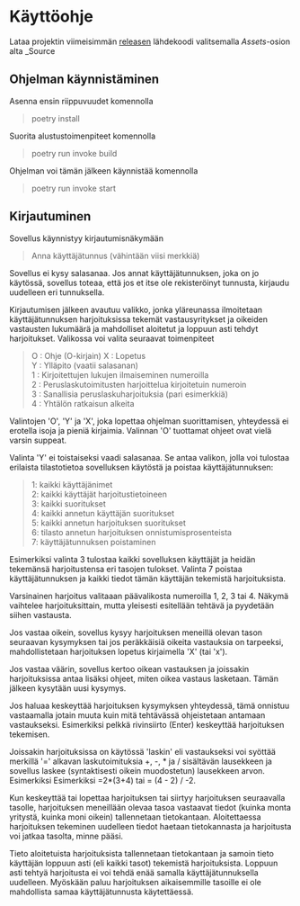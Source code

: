 # Käyttöohje

Lataa projektin viimeisimmän [releasen](https://github.com/arskav/ot-harjoitustyo/releases) lähdekoodi valitsemalla _Assets_-osion alta _Source


## Ohjelman käynnistäminen

Asenna ensin riippuvuudet komennolla

> poetry install

Suorita alustustoimenpiteet komennolla

> poetry run invoke build

Ohjelman voi tämän jälkeen käynnistää komennolla

> poetry run invoke start

## Kirjautuminen

Sovellus käynnistyy kirjautumisnäkymään

> Anna käyttäjätunnus (vähintään viisi merkkiä)

Sovellus ei kysy salasanaa. Jos annat käyttäjätunnuksen, joka on jo käytössä, sovellus toteaa, että jos et itse ole rekisteröinyt tunnusta, kirjaudu uudelleen eri tunnuksella.

Kirjautumisen jälkeen avautuu valikko, jonka yläreunassa ilmoitetaan käyttäjätunnuksen harjoituksissa tekemät vastausyritykset ja oikeiden vastausten lukumäärä ja mahdolliset aloitetut ja loppuun asti tehdyt harjoitukset. Valikossa voi valita seuraavat toimenpiteet

> O : Ohje (O-kirjain) 
> X : Lopetus  
> Y : Ylläpito (vaatii salasanan)  
> 1 : Kirjoitettujen lukujen ilmaiseminen numeroilla  
> 2 : Peruslaskutoimitusten harjoittelua kirjoitetuin numeroin  
> 3 : Sanallisia peruslaskuharjoituksia (pari esimerkkiä)  
> 4 : Yhtälön ratkaisun alkeita

Valintojen 'O', 'Y' ja 'X', joka lopettaa ohjelman suorittamisen, yhteydessä ei erotella isoja ja pieniä kirjaimia. Valinnan 'O' tuottamat ohjeet ovat vielä varsin suppeat.

Valinta 'Y' ei toistaiseksi vaadi salasanaa. Se antaa valikon, jolla voi tulostaa erilaista tilastotietoa sovelluksen käytöstä ja poistaa käyttäjätunnuksen:

> 1:   kaikki käyttäjänimet  
> 2:   kaikki käyttäjät harjoitustietoineen  
> 3:   kaikki suoritukset  
> 4:   kaikki annetun käyttäjän suoritukset  
> 5:   kaikki annetun harjoituksen suoritukset  
> 6:   tilasto annetun harjoituksen onnistumisprosenteista   
> 7:   käyttäjätunnuksen poistaminen  


Esimerkiksi valinta 3 tulostaa kaikki sovelluksen käyttäjät ja heidän tekemänsä harjoitustensa eri tasojen tulokset. Valinta 7 poistaa käyttäjätunnuksen ja kaikki tiedot tämän käyttäjän tekemistä harjoituksista.

Varsinainen harjoitus valitaaan päävalikosta numeroilla 1, 2, 3 tai 4. Näkymä vaihtelee harjoituksittain, mutta yleisesti esitellään tehtävä ja pyydetään siihen vastausta. 

Jos vastaa oikein, sovellus kysyy harjoituksen meneillä olevan tason seuraavan kysymyksen tai jos peräkkäisiä oikeita vastauksia on tarpeeksi, mahdollistetaan harjoituksen lopetus kirjaimella 'X' (tai 'x'). 

Jos vastaa väärin, sovellus kertoo oikean vastauksen ja joissakin harjoituksissa antaa lisäksi ohjeet, miten oikea vastaus lasketaan. Tämän jälkeen kysytään uusi kysymys.

Jos haluaa keskeyttää harjoituksen kysymyksen yhteydessä, tämä onnistuu vastaamalla jotain muuta kuin mitä tehtävässä ohjeistetaan antamaan vastaukseksi. Esimerkiksi pelkkä rivinsiirto (Enter) keskeyttää harjoituksen tekemisen.

Joissakin harjoituksissa on käytössä 'laskin' eli vastaukseksi voi syöttää merkillä '=' alkavan laskutoimituksia +, -, * ja / sisältävän lausekkeen ja sovellus laskee (syntaktisesti oikein muodostetun) lausekkeen arvon. Esimerkiksi Esimerkiksi =2*(3+4) tai = (4 - 2) / -2.

Kun keskeyttää tai lopettaa harjoituksen tai siirtyy harjoituksen seuraavalla tasolle, harjoituksen meneillään olevaa tasoa vastaavat tiedot (kuinka monta yritystä, kuinka moni oikein) tallennetaan tietokantaan. Aloitettaessa harjoituksen tekeminen uudelleen tiedot haetaan tietokannasta ja harjoitusta voi jatkaa tasolta, minne pääsi.

Tieto aloitetuista harjoituksista tallennetaan tietokantaan ja samoin tieto käyttäjän loppuun asti (eli kaikki tasot) tekemistä harjoituksista. Loppuun asti tehtyä harjoitusta ei voi tehdä enää samalla käyttäjätunnuksella uudelleen. Myöskään paluu harjoituksen aikaisemmille tasoille ei ole mahdollista samaa käyttäjätunnusta käytettäessä.












